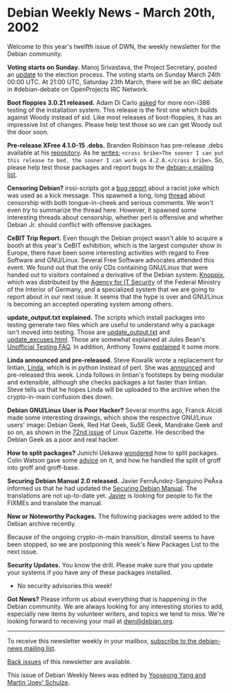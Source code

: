 
Debian Weekly News - March 20th, 2002
=====================================


Welcome to this year's twelfth issue of DWN, the weekly newsletter for the
Debian community. 


**Voting starts on Sunday.** Manoj Srivastava, the
Project Secretary, posted an [update](https://lists.debian.org/debian-devel-announce/2002/debian-devel-announce-200203/msg00013.html)
to the election process. The voting starts on Sunday March 24th 00:00
UTC. At 21:00 UTC, Saturday 23th March, there will be an IRC debate
in #debian-debate on OpenProjects IRC Network. 


**Boot floppies 3.0.21 released.** Adam Di Carlo [asked](https://lists.debian.org/debian-boot/2002/debian-boot-200203/msg01007.html)
for more non-i386 testing of the installation system. This release is
the first one which builds against Woody instead of sid. Like most
releases of boot-floppies, it has an impressive list of changes.
Please help test those so we can get Woody out the door soon. 


**Pre-release XFree 4.1.0-15 .debs.** Branden Robinson
has pre-release .debs available at his [repository](https://people.debian.org/~branden/woody/). As he
[writes:](https://lists.debian.org/debian-devel/2002/debian-devel-200203/msg00531.html)
`<crass bribe>The sooner I can put this release to bed, the
sooner I can work on 4.2.0.</crass bribe>`. So, please
help test those packages and report bugs to the [debian-x mailing list](mailto:debian-x@lists.debian.org).



**Censoring Debian?** irssi-scripts got a [bug report](https://bugs.debian.org/138092) about a racist
joke which was used as a kick message. This spawned a long, long [thread](https://lists.debian.org/debian-devel/2002/debian-devel-200203/msg00829.html)
about censorship with both tongue-in-cheek and serious comments. We
won't even *try* to summarize the thread here. However, it
spawned some interesting threads about censorship, whether perl is
offensive and whether Debian Jr. should conflict with offensive
packages.


**CeBIT Trip Report.** Even though the Debian project
wasn't able to acquire a booth at this year's CeBIT exhibition, which
is the largest computer show in Europe, there have been some
interesting activities with regard to Free Software and GNU/Linux.
Several Free Software advocates attended this event. We found out that
the only CDs containing GNU/Linux that were handed out to visitors
contained a derivative of the Debian system: [Knoppix](http://www.knoppix.de/), which was distributed by
the [Agency for IT Security](http://www.bsi.bund.de/) of
the Federal Ministry of the Interior of Germany, and a specialized
system that we are going to report about in our next issue. It seems
that the hype is over and GNU/Linux is becoming an accepted operating
system among others.


**update\_output.txt explained.** The scripts which
install packages into testing generate two files which are useful to
understand why a package isn't moved into testing. Those are [update\_output.txt](https://release.debian.org/britney/update_output.txt)
and [update\_excuses.html](https://release.debian.org/britney/update_excuses.html).
Those are somewhat explained at Jules Bean's [Unofficial
Testing FAQ](https://people.debian.org/~jules/testingfaq.html). In addition, Anthony Towns [explained](https://lists.debian.org/debian-devel/2002/debian-devel-200203/msg00901.html)
it some more. 


**Linda announced and pre-released.**
Steve Kowalik wrote a replacement for lintian, [Linda](https://people.debian.org/~stevenk/linda/), which is in
python instead of perl. She was [announced](https://lists.debian.org/debian-devel/2002/debian-devel-200203/msg01097.html)
and pre-released this week. Linda follows in lintian's footsteps by
being modular and extensible, although she checks packages a lot
faster than lintian. Steve tells us that he hopes Linda will be
uploaded to the archive when the crypto-in-main confusion dies
down.


**Debian GNU/Linux User is Poor Hacker?** Several
months ago, Franck Alcidi made some interesting drawings, which show the
respective GNU/Linux users' image: Debian Geek, Red Hat Geek, SuSE
Geek, Mandrake Geek and so on, as shown in the [72nd issue](http://www.linuxgazette.com/issue72/alcidi.html) of Linux Gazette. He described the Debian Geek as a poor and real
hacker.


**How to split packages?** Junichi Uekawa [wondered](https://lists.debian.org/debian-devel/2002/debian-devel-200203/msg01399.html)
how to split packages. Colin Watson gave some [advice](https://lists.debian.org/debian-devel/2002/debian-devel-200203/msg01414.html)
on it, and how he handled the split of groff into groff and
groff-base.


**Securing Debian Manual 2.0 released.** Javier
FernÃ¡ndez-Sanguino PeÃ±a informed us that he had updated the [Securing
Debian Manual](https://www.debian.org/doc/manuals/securing-debian-howto/). The translations are not up-to-date yet. [Javier](mailto:jfs@computer.org) is looking for people to fix
the FIXMEs and translate the manual.


**New or Noteworthy Packages.** The following packages
were added to the Debian archive recently.


 Because of the ongoing crypto-in-main transition, dinstall seems
to have been stopped, so we are postponing this week's New Packages
List to the next issue.



**Security Updates.** You know the drill. Please make sure
that you update your systems if you have any of these packages installed.


* No security advisories this week!


**Got News?** Please inform us about everything that is
happening in the Debian community. We are always looking for any interesting
stories to add, especially new items by volunteer writers, and topics we tend
to miss. We're looking forward to receiving your mail at [dwn@debian.org](mailto:dwn@debian.org).




---



 To receive this newsletter weekly in your mailbox, [subscribe to the debian-news mailing list](https://lists.debian.org/debian-news/).



[Back issues](https://www.debian.org/News/weekly/) of this newsletter are available.



This issue of Debian Weekly News was edited by [Yooseong Yang and Martin 'Joey' Schulze](mailto:dwn@debian.org).




